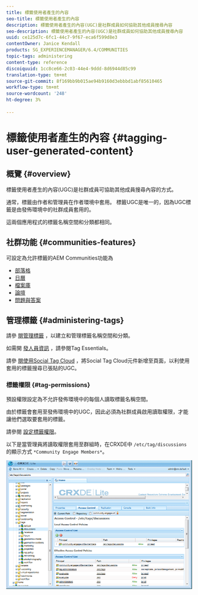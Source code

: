 ```yaml
---
title: 標籤使用者產生的內容
seo-title: 標籤使用者產生的內容
description: 標籤使用者產生的內容(UGC)是社群成員如何協助其他成員搜尋內容
seo-description: 標籤使用者產生的內容(UGC)是社群成員如何協助其他成員搜尋內容
uuid: ce125d7c-6fc1-44c7-9f67-eca6f599d8e3
contentOwner: Janice Kendall
products: SG_EXPERIENCEMANAGER/6.4/COMMUNITIES
topic-tags: administering
content-type: reference
discoiquuid: 1cc8ce66-2c03-44e4-9ddd-8d6944d85c99
translation-type: tm+mt
source-git-commit: 8f169bb9b015ae94b9160d3ebbbd1abf85610465
workflow-type: tm+mt
source-wordcount: '248'
ht-degree: 3%

---
```



# 標籤使用者產生的內容 {#tagging-user-generated-content}

## 概覽 {#overview}

標籤使用者產生的內容(UGC)是社群成員可協助其他成員搜尋內容的方式。

通常，標籤由作者和管理員在作者環境中套用。 標籤UGC是唯一的，因為UGC標籤是由發佈環境中的社群成員套用的。

這兩個應用程式的標籤名稱空間和分類都相同。

## 社群功能 {#communities-features}

可設定為允許標籤的AEM Communities功能為

* [部落格](blog-feature.md)
* [日曆](calendar.md)
* [檔案庫](file-library.md)
* [論壇](forum.md#configuretheaddedforum)
* [問題與答案](working-with-qna.md)

## 管理標籤 {#administering-tags}

請參 [閱管理標籤](../../help/sites-administering/tags.md#tagging-console) ，以建立和管理標籤名稱空間和分類。

如需開 [發人員資訊](tag.md) ，請參閱Tag Essentials。

請參 [閱使用Social Tag Cloud](tagcloud.md) ，將Social Tag Cloud元件新增至頁面，以利使用套用的標籤搜尋已張貼的UGC。

### 標籤權限 {#tag-permissions}

預設權限設定為不允許發佈環境中的每個人讀取標籤名稱空間。

由於標籤會套用至發佈環境中的UGC，因此必須為社群成員啟用讀取權限，才能讓他們選取要套用的標籤。

請參閱 [設定標籤權限](../../help/sites-administering/tags.md#setting-tag-permissions)。

以下是當管理員將讀取權限套用至群組時，在CRXDE中 `/etc/tag/discussions` 的顯示方式 `*Community Engage Members*`。

![chlimage_1-74](assets/chlimage_1-74.png)

